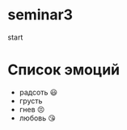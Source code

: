 # seminar3
start

# Список эмоций

- радсоть :smiley:
- грусть
- гнев :persevere:
- любовь :kissing_heart:
